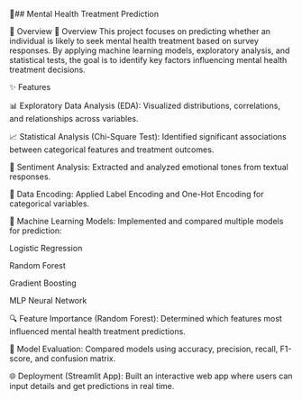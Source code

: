 🧠## Mental Health Treatment Prediction

📌 Overview
📌 Overview
This project focuses on predicting whether an individual is likely to seek mental health treatment based on survey responses. By applying machine learning models, exploratory analysis, and statistical tests, the goal is to identify key factors influencing mental health treatment decisions.


✨ Features

📊 Exploratory Data Analysis (EDA):
Visualized distributions, correlations, and relationships across variables.

📈 Statistical Analysis (Chi-Square Test):
Identified significant associations between categorical features and treatment outcomes.

💬 Sentiment Analysis:
Extracted and analyzed emotional tones from textual responses.

🧹 Data Encoding:
Applied Label Encoding and One-Hot Encoding for categorical variables.

🤖 Machine Learning Models:
Implemented and compared multiple models for prediction:

Logistic Regression

Random Forest

Gradient Boosting

MLP Neural Network

🔍 Feature Importance (Random Forest):
Determined which features most influenced mental health treatment predictions.

🎯 Model Evaluation:
Compared models using accuracy, precision, recall, F1-score, and confusion matrix.

🌐 Deployment (Streamlit App):
Built an interactive web app where users can input details and get predictions in real time.



